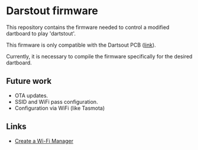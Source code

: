 # Darstout firmware

This repository contains the firmware needed to control a modified dartboard to play 'dartstout'.

This firmware is only compatible with the Dartsout PCB ([link](https://github.com/GuilleGonzzalez/hw-dartsout)).

Currently, it is necessary to compile the firmware specifically for the desired dartboard.

## Future work

- OTA updates.
- SSID and WiFi pass configuration.
- Configuration via WiFi (like Tasmota)

## Links

- [Create a Wi-Fi Manager](https://randomnerdtutorials.com/esp32-wi-fi-manager-asyncwebserver/)